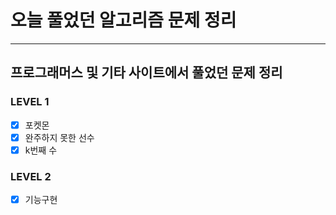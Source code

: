 # 오늘 풀었던 알고리즘 문제 정리

---

## 프로그래머스 및 기타 사이트에서 풀었던 문제 정리

### LEVEL 1

- [x] 포켓몬
- [x] 완주하지 못한 선수
- [x] k번째 수

### LEVEL 2

- [x] 기능구현
